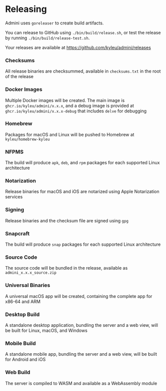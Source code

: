 <!--- Content managed by Project Forge, see [projectforge.md] for details. -->
# Releasing

Admini uses `goreleaser` to create build artifacts.

You can release to GitHub using `./bin/build/release.sh`, or test the release by running `./bin/build/release-test.sh`.

Your releases are available at https://github.com/kyleu/admini/releases

### Checksums

All release binaries are checksummed, available in `checksums.txt` in the root of the release

### Docker Images

Multiple Docker images will be created. The main image is `ghcr.io/kyleu/admini/x.x.x`, and a debug image is provided at `ghcr.io/kyleu/admini/x.x.x-debug` that includes `delve` for debugging

### Homebrew

Packages for macOS and Linux will be pushed to Homebrew at `kyleu/homebrew-kyleu`

### NFPMS

The build will produce `apk`, `deb`, and `rpm` packages for each supported Linux architecture

### Notarization

Release binaries for macOS and iOS are notarized using Apple Notarization services

### Signing

Release binaries and the checksum file are signed using `gpg`

### Snapcraft

The build will produce `snap` packages for each supported Linux architecture

### Source Code

The source code will be bundled in the release, available as `admini_x.x.x_source.zip`

### Universal Binaries

A universal macOS app will be created, containing the complete app for x86-64 and ARM

### Desktop Build

A standalone desktop application, bundling the server and a web view, will be built for Linux, macOS, and Windows

### Mobile Build

A standalone mobile app, bundling the server and a web view, will be built for Android and iOS

### Web Build

The server is compiled to WASM and available as a WebAssembly module

